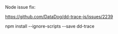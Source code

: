 Node issue fix: 

https://github.com/DataDog/dd-trace-js/issues/2239

npm install --ignore-scripts --save dd-trace
